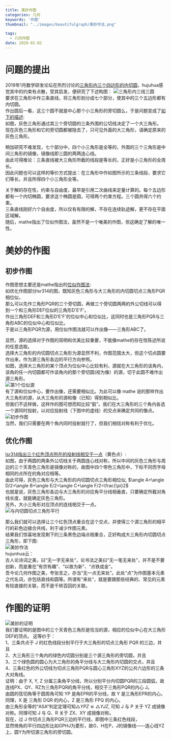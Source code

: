 ```yaml
---
title: 美妙作图
categories: 几何
keywords: '作图'
thumbnail: "../images/beautifulgraph/美妙作法.png"

tags:
  - 几何作图
date: 2020-02-02
---
```


# 问题的提出
2019年1月数学研发论坛在热烈讨论的[三角形内三个四边形的内切圆](https://bbs.emath.ac.cn/thread-15603-1-1.html)，hujuhua感觉其中的约束有点散，受其启发，便研究了下述构图：
![三角形内三线三圆](../images/beautifulgraph/三角形内三线三圆.png)  
要求在三角形中作三条直线，将三角形剖分成七个部分，使其中的三个五边形都有内切圆。  
作出圆后一看，这三个圆不就是中心那个小三角形的旁切圆么，于是问题变成了[如下的描述](https://bbs.emath.ac.cn/thread-15653-1-1.html):  
如图，灰色三角形通过其三个旁切圆的三条外围的公切线决定了一个大三角形。  
现在灰色三角形和它的旁切圆都被隐去了，只可见外面的大三角形，请确定原来的灰色三角形。  

稍加研究不难发现，七个部分中，四个小三角形是全等的，外围的三个三角形是中间三角形的镜像，镜像线即三圆的两两连心线。  
由此可得推论：三条直线被大三角形所截的线段是等长的，正好是小三角形的全周长。  
因此问题也可以这样的等价方式提出：在三角形中作如图所示的三条线段，要求它们等长，并且所得四个小三角形全等。  

关于解的存在性，约束与自由度，最早是引用二次曲线来定量计算的。每个五边形都有一个内切椭圆，要求这个椭圆是圆，可得两个约束方程。三个圆共得六个约束。  
三条直线刚好六个自由度，所以仅有有限的解，不存在连续轨迹解，更不存在平面区域解。  
随后，mathe指出了位似作图法，虽然不是一个唯美的作图，但这确定了解的唯一性。  

# 美妙的作图
## 初步作图
作图思想主要还是mathe指出的[位似作图法](https://bbs.emath.ac.cn/forum.php?mod=redirect&goto=findpost&ptid=15653&pid=76821&fromuid=20):  
如优化作图部分lsr314的图，既知灰色三角形与大三角形的内切圆切点三角形PQR相位似，  
那么可以先作三角形PQR的三个旁切圆，再做三个旁切圆两两的外公切线可以得到一个和三角形DEF位似的三角形D'E'F'。  
作出三角形DEF和三角形D‘E'F'的位似中心和位似比，这同时也是三角形PQR与三角形ABC的位似中心和位似比，  
于是以三角形PQR为源，用位似作图法就可以作出像——三角形ABC了。  

显然，源的选择对于作图的简明和优美比较重要，不能像mathe的存在性陈述所说的任意选取。  
选择大三角形的内切圆切点三角形为源显然不利，作图范围太大，但这个切点圆要作出来，作为源三角形各边的平行方向参照。  
如图，选择大三角形的某个顶点为位似中心比较有利，源就在大三角形的该角内，该角的任一内切圆都可作该角内的那个旁切圆(视为像）的源，切于此圆不难作出源三角形。  
![第1个位似源](../images/beautifulgraph/第1个位似源.PNG)  
有了源和位似中心，要作出像，还需要相似比。为此可以像 mathe 说的那样作出大三角形的源，从大三角形的源和像（已知）得到相似比。  
但我们不这样做，这样作的图可想而知比较“脏”。我们在大三角形的三个角内各选一个源同时投射，以对应投射线（下图中的虚线）的交点来确定共同的像点。  
![初步作图](../images/beautifulgraph/初步作图.PNG)  
当然，我们只需要在两个角内同时投射就行了，但我们相信对称有利于优化。  

## 优化作图

[Isr314指出三个红色顶点所在的投射线相交于一点](https://bbs.emath.ac.cn/forum.php?mod=redirect&goto=findpost&ptid=15653&pid=76820&fromuid=20)（黄色点）:  
如图，由于两圆的两条外公切线关于两圆连心线对称，所以中间的灰色三角形与周边的三个天青色三角形是镜像对称的，故图中四个带色三角形中，下标不同而字母相同的点所在的角对应相等。  
由此可得，灰色三角形与大三角形的内切圆切点三角形相位似, $\angle A+\angle D/2=\angle B+\angle E/2=\angle C+\angle F/2=\frac{\pi}2$  
也就是说，灰色三角形各边与大三角形的对应角平分线相垂直，只要确定所截对角线长度，就能确定灰色三角形。  
另外，大小三角形对应顶点的连线相交于一点。  
![与内切圆切点三角形平行](../images/beautifulgraph/与内切圆切点三角形平行.PNG)

那么我们就可以选择让三个红色顶点重合在这个交点，并使得三个源三角形的相平行的彩色边接合共线，利于减少作图元素。  
结果我们惊喜地发现剩下的三条黑色边端点相重合，正好构成大三角形内切圆切点三角形，即下图:   
![美妙作法](../images/beautifulgraph/美妙作法.png)  
hujunhua云：  
古人论诗词之美，曰“无一字无来处”，论书法之美曰“无一笔无来处”，并不是不要创新，而是重在“有宗有趣”、“以故为新”、“点铁成金”。  
吾今论几何作图之美，夸张言之，亦当“无一点无来处”。此处“点”为作图基本元素之代名词，亦包括直线和圆等。所谓有“来处”，就是要跟那些经典的、常见的元素有较直接的关联，而不是千转百回的关联。  

# 作图的证明
![美妙的证明](../images/beautifulgraph/美妙的证明.PNG)  
我们要证明的是图中的三个天青色三角形是恰当的源，相应的位似中心在大三角形DEF的顶点。
这等价于：  
1、三条共点于 J 的红色线段分别平行于大三角形的切点三角形 PQR 的三边，并且  
2、大三角形三个角内的绿色内切圆分别是三个源三角形的旁切圆，并且  
3、三个绿色圆的圆心为大三角形的角平分线与大三角形内切圆的交点，并且  
4、三条红色的外公切线为切点三角形PQR与圆心三角形XYZ的公共六边形的三条大对角线。  
证明：由于 X, Y, Z 分属三条角平分线，所以分别平分内切圆PQR的三段圆弧，故连线PX、QY、RZ为三角形PQR的角平分线，相交于三角形PQR的内心 J。  
由圆的弦切角等于圆周角可知 YP 是角EPR的平分线，故 Y 是三角形EPR的内心。同理，X 是 三角形 DQR 的内心，Z 是三角形 FPQ 的内心。  
由三角形全等的“ASA”判定定理可知$\triangle YPZ ≌\triangle YJZ$, 可知 J 与 P 关于 YZ 成镜像对称。同理可知 J 与 Q、R 关于 ZX、XY 成镜像对称。  
现在，过 J 作切点三角形PQR三边的平行线，即图中三条红色线段，  
显然倚角的平行四边形比如GPHJ为菱形，故G、H在P，J的镜像线——连心线YZ上，圆Y为所切源三角形的旁切圆。  


